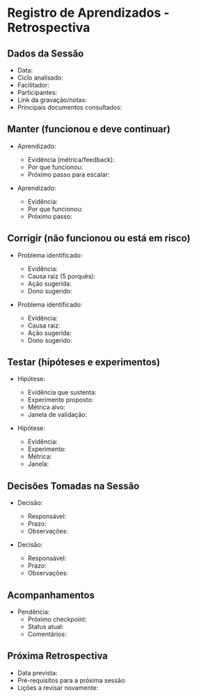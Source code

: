# Registro de Aprendizados - Retrospectiva

## Dados da Sessão
- Data:
- Ciclo analisado:
- Facilitador:
- Participantes:
- Link da gravação/notas:
- Principais documentos consultados:

## Manter (funcionou e deve continuar)
- Aprendizado:
  - Evidência (métrica/feedback):
  - Por que funcionou:
  - Próximo passo para escalar:

- Aprendizado:
  - Evidência:
  - Por que funcionou:
  - Próximo passo:

## Corrigir (não funcionou ou está em risco)
- Problema identificado:
  - Evidência:
  - Causa raiz (5 porquês):
  - Ação sugerida:
  - Dono sugerido:

- Problema identificado:
  - Evidência:
  - Causa raiz:
  - Ação sugerida:
  - Dono sugerido:

## Testar (hipóteses e experimentos)
- Hipótese:
  - Evidência que sustenta:
  - Experimento proposto:
  - Métrica alvo:
  - Janela de validação:

- Hipótese:
  - Evidência:
  - Experimento:
  - Métrica:
  - Janela:

## Decisões Tomadas na Sessão
- Decisão:
  - Responsável:
  - Prazo:
  - Observações:

- Decisão:
  - Responsável:
  - Prazo:
  - Observações:

## Acompanhamentos
- Pendência:
  - Próximo checkpoint:
  - Status atual:
  - Comentários:

## Próxima Retrospectiva
- Data prevista:
- Pré-requisitos para a próxima sessão:
- Lições a revisar novamente:
